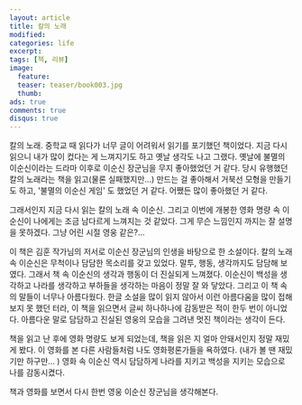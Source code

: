 ```yaml
---
layout: article
title: 칼의 노래
modified:
categories: life
excerpt:
tags: [책, 리뷰]
image:
  feature:
  teaser: teaser/book003.jpg
  thumb:
ads: true
comments: true
disqus: true
---
```


칼의 노래.
중학교 때 읽다가 너무 글이 어려워서 읽기를 포기했던 책이었다.
지금 다시 읽으니 내가 많이 컸다는 게 느껴지기도 하고 옛날 생각도 나고 그랬다.
옛날에 불멸의 이순신이라는 드라마 이후로 이순신 장군님을 무지 좋아했었던 거 같다. 당시 유행했던 칼의 노래라는 책을 읽고(물론 실패했지만...) 만드는 걸 좋아해서 거북선 모형을 만들기도 하고, '불멸의 이순신 게임' 도 했었던 거 같다. 어쨌든 많이 좋아했던 거 같다. 

그래서인지 지금 다시 읽는 칼의 노래 속 이순신. 그리고 이번에 개봉한 영화 명량 속 이순신이 나에게는 조금 남다르게 느껴지는 것 같았다. 그게 무슨 느낌인지 까지는 잘 설명을 못하겠다. 그냥 어린 시절 영웅 같은?...

이 책은 김훈 작가님의 저서로 이순신 장군님의 인생을 바탕으로 한 소설이다.
칼의 노래 속 이순신은 무척이나 담담한 목소리를 갖고 있었다. 말투, 행동, 생각까지도 담담해 보였다. 그래서 책 속 이순신의 생각과 행동이 더 진실되게 느껴졌다.
이순신이 백성을 생각하고 나라를 생각하고 부하들을 생각하는 마음이 정말 잘 와 닿았다.
그리고 이 책 속의 말들이 너무나 아름다웠다. 한글 소설을 많이 읽지 않아서 이런 아름다움을 많이 접해보지 못 했던 터라, 이 책을 읽으면서 글씨 하나하나에 감동받은 적이 한두 번이 아니었다.
아름다운 말로 담담하고 진실된 영웅의 모습을 그려낸 멋진 책이라는 생각이 든다.

책을 읽고 난 후에 영화 명량도 보게 되었는데, 책을 읽은 지 얼마 안돼서인지 정말 재밌게 봤다. 이 영화를 본 다른 사람들처럼 나도 영화평론가들을 욕하였다. (내가 볼 땐 재밌기만 하구만... )
영화 속 이순신 역시 담담하게 나라를 지키고 백성을 지키는 모습으로 나를 감동시켰다.

책과 영화를 보면서
다시 한번 영웅 이순신 장군님을 생각해본다.